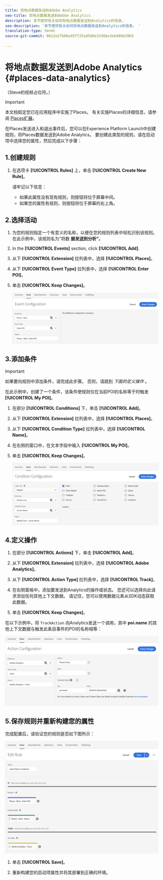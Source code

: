 ```yaml
---
title: 将地点数据发送到Adobe Analytics
seo-title: 将地点数据发送到Adobe Analytics
description: 本节提供有关如何将地点数据发送到Analytics的信息。
seo-description: '本节提供有关如何将地点数据发送到Analytics的信息。 '
translation-type: tm+mt
source-git-commit: 0612e2fb06e45ff25ad580e3336be3eb48bb39b9

---
```



# 将地点数据发送到Adobe Analytics {#places-data-analytics}


（Steve的视频占位符。）

>[!IMPORTANT]
>
>本文档假定您已在应用程序中实施了Places。 有关实施Places的详细信息，请参阅 [Places扩展](/help/places-ext-aep-sdks/places-extension/places-extension.md)。

在Places发送进入和退出事件后，您可以在Experience Platform Launch中创建规则，将Places数据发送到Adobe Analytics。 要创建此类型的规则，请在启动项中选择您的属性，然后完成以下步骤：

## 1.创建规则

1. 在选项卡 **[!UICONTROL Rules]** 上，单击 **[!UICONTROL Create New Rule]**。

   请牢记以下信息：

   * 如果此属性没有现有规则，则按钮将位于屏幕中间。
   * 如果您的属性有规则，则按钮将位于屏幕的右上角。

## 2.选择活动

1. 为您的规则指定一个有意义的名称，以便在您的规则列表中轻松识别该规则。 在此示例中，该规则名为“将数 **据发送到分析”**。

2. In the **[!UICONTROL Events]** section, click **[!UICONTROL Add]**.

3. 从下 **[!UICONTROL Extension]** 拉列表中，选择 **[!UICONTROL Places]**。

4. 从下 **[!UICONTROL Event Type]** 拉列表中，选择 **[!UICONTROL Enter POI]**。

5. 单击 **[!UICONTROL Keep Changes]**。

   !["选择活动"](/help/assets/pt-selectEvent.png)


## 3.添加条件

>[!IMPORTANT]
>
>如果要向规则中添加条件，请完成此步骤。 否则，请跳到 *下面的定义操作* 。


在此示例中，创建了一个条件，该条件使规则仅在当前POI的名称等于时触发 **[!UICONTROL My POI]**。

1. 在部分 **[!UICONTROL Conditions]** 下，单击 **[!UICONTROL Add]**。

2. 从下 **[!UICONTROL Extension]** 拉列表中，选择 **[!UICONTROL Places]**。

3. 从下 **[!UICONTROL Condition Type]** 拉列表中，选择 **[!UICONTROL Name]**。

4. 在右侧的窗口中，在文本字段中输入 **[!UICONTROL My POI]**。

5. 单击 **[!UICONTROL Keep Changes]**。

   !["设置条件"](/help/assets/ad-setCondition.png)


## 4.定义操作

1. 在部分 **[!UICONTROL Actions]** 下，单击 **[!UICONTROL Add]**。

2. 从下 **[!UICONTROL Extension]** 拉列表中，选择 **[!UICONTROL Adobe Analytics]**。

3. 从下 **[!UICONTROL Action Type]** 拉列表中，选择 **[!UICONTROL Track]**。

4. 在右侧窗格中，添加要发送到Analytics的操作或状态。 您还可以选择向此请求添加任何其他上下文数据。 请记住，您可以使用数据元素从SDK动态获取此数据。

5. 单击 **[!UICONTROL Keep Changes]**。

在以下示例中，将 `TrackAction` 向Analytics发送一个调用，其中 **poi.name** 的其他上下文数据与触发此条目事件的POI的名称相等：

![“设置操作”](/help/assets/pt-setAction.png)

## 5.保存规则并重新构建您的属性

完成配置后，请验证您的规则是否如下图所示：

![“规则已创建”](/help/assets/pt-ruleComplete.png)


1. 单击 **[!UICONTROL Save]**。

2. 重新构建您的启动项属性并将其部署到正确的环境。

